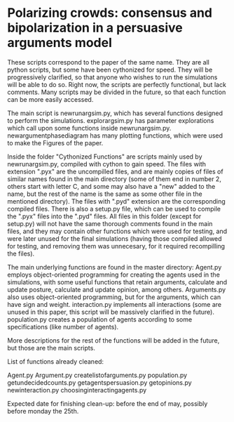 # Polarizing crowds: consensus and bipolarization in a persuasive arguments model
These scripts correspond to the paper of the same name. They are all python scripts, but some have been cythonized for speed. They will be progressively clarified, so that anyone who wishes to run the simulations will be able to do so. Right now, the scripts are perfectly functional, but lack comments. Many scripts may be divided in the future, so that each function can be more easily accessed. 

The main script is newrunargsim.py, which has several functions designed to perform the simulations. 
explorargsim.py has parameter explorations which call upon some functions inside newrunargsim.py. 
newargumentphasediagram has many plotting functions, which were used to make the Figures of the paper.

Inside the folder "Cythonized Functions" are scripts mainly used by newrunargsim.py, compiled with cython to gain speed. The files with extension ".pyx" are the uncompilled files, and are mainly copies of files of similar names found in the main directory (some of them end in number 2, others start with letter C, and some may also have a "new" added to the name, but the rest of the name is the same as some other file in the mentioned directory). The files with ".pyd" extension are the corresponding compiled files. There is also a setup.py file, which can be used to compile the ".pyx" files into the ".pyd" files. All files in this folder (except for setup.py) will not have the same thorough comments found in the main files, and they may contain other functions which were used for testing, and were later unused for the final simulations (having those compiled allowed for testing, and removing them was unnecesary, for it required recompilling the files). 

The main underlying functions are found in the master directory:
Agent.py employs object-oriented programming for creating the agents used in the simulations, with some useful functions that retain arguments, calculate and update posture, calculate and update opinion, among others. 
Arguments.py also uses object-oriented programming, but for the arguments, which can have sign and weight.
interaction.py implements all interactions (some are unused in this paper, this script will be massively clarified in the future).
population.py creates a population of agents according to some specifications (like number of agents).

More descriptions for the rest of the functions will be added in the future, but those are the main scripts.

List of functions already cleaned:

Agent.py
Argument.py
createlistofarguments.py
population.py
getundecidedcounts.py
getagentspersuasion.py
getopinions.py
newinteraction.py
choosinginteractingagents.py

Expected date for finishing clean-up: before the end of may, possibly before monday the 25th.
